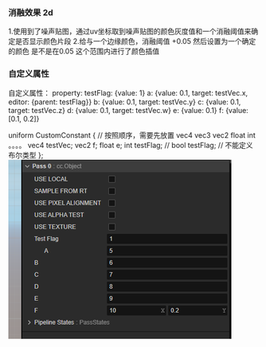### 消融效果  2d
1.使用到了噪声贴图，通过uv坐标取到噪声贴图的颜色灰度值和一个消融阈值来确定是否显示颜色片段
2.给与一个边缘颜色，消融阈值 +0.05 然后设置为一个确定的颜色  是不是在0.05 这个范围内进行了颜色插值


### 自定义属性
自定义属性：
 property:
        testFlag: {value: 1}
        a: {value: 0.1, target: testVec.x, editor: {parent: testFlag}}
        b: {value: 0.1, target: testVec.y}
        c: {value: 0.1, target: testVec.z}
        d: {value: 0.1, target: testVec.w}
        e: {value: 0.1}
        f: {value: [0.1, 0.2]}   

 uniform CustomConstant { // 按照顺序，需要先放置 vec4 vec3 vec2 float int 。。。。
     vec4 testVec;
     vec2 f;
     float e;
     int testFlag;
     // bool testFlag; // 不能定义布尔类型
  };
![alt text](image.png)
